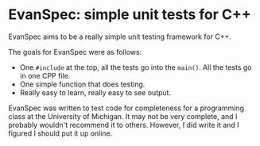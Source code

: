EvanSpec: simple unit tests for C++
===================================

EvanSpec aims to be a really simple unit testing framework for C++.

The goals for EvanSpec were as follows:

* One `#include` at the top, all the tests go into the `main()`. All the tests go in one CPP file.
* One simple function that does testing.
* Really easy to learn, really easy to see output.

EvanSpec was written to test code for completeness for a programming class at the University of Michigan. It may not be very complete, and I probably wouldn't recommend it to others. However, I did write it and I figured I should put it up online.
